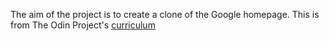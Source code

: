 The aim of the project is to create a clone of the Google homepage. This is from The Odin Project's [curriculum](http://www.theodinproject.com/courses/web-development-101/lessons/html-css)